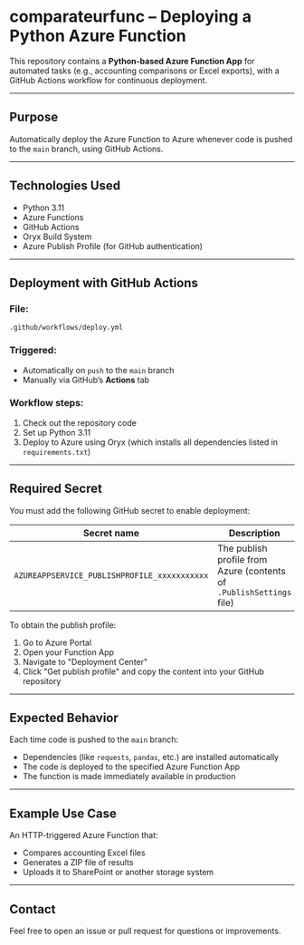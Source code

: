 # comparateurfunc – Deploying a Python Azure Function

This repository contains a **Python-based Azure Function App** for automated tasks (e.g., accounting comparisons or Excel exports), with a GitHub Actions workflow for continuous deployment.

---

## Purpose

Automatically deploy the Azure Function to Azure whenever code is pushed to the `main` branch, using GitHub Actions.

---

## Technologies Used

- Python 3.11  
- Azure Functions  
- GitHub Actions  
- Oryx Build System  
- Azure Publish Profile (for GitHub authentication)

---

## Deployment with GitHub Actions

### File:
`.github/workflows/deploy.yml`

### Triggered:
- Automatically on `push` to the `main` branch  
- Manually via GitHub’s **Actions** tab

### Workflow steps:

1. Check out the repository code  
2. Set up Python 3.11  
3. Deploy to Azure using Oryx (which installs all dependencies listed in `requirements.txt`)

---

## Required Secret

You must add the following GitHub secret to enable deployment:

| Secret name | Description |
|-------------|-------------|
| `AZUREAPPSERVICE_PUBLISHPROFILE_xxxxxxxxxxx` | The publish profile from Azure (contents of `.PublishSettings` file) |

To obtain the publish profile:
1. Go to Azure Portal  
2. Open your Function App  
3. Navigate to "Deployment Center"  
4. Click "Get publish profile" and copy the content into your GitHub repository 

---

## Expected Behavior

Each time code is pushed to the `main` branch:

- Dependencies (like `requests`, `pandas`, etc.) are installed automatically  
- The code is deployed to the specified Azure Function App  
- The function is made immediately available in production

---

## Example Use Case

An HTTP-triggered Azure Function that:
- Compares accounting Excel files  
- Generates a ZIP file of results  
- Uploads it to SharePoint or another storage system

---

## Contact

Feel free to open an issue or pull request for questions or improvements.